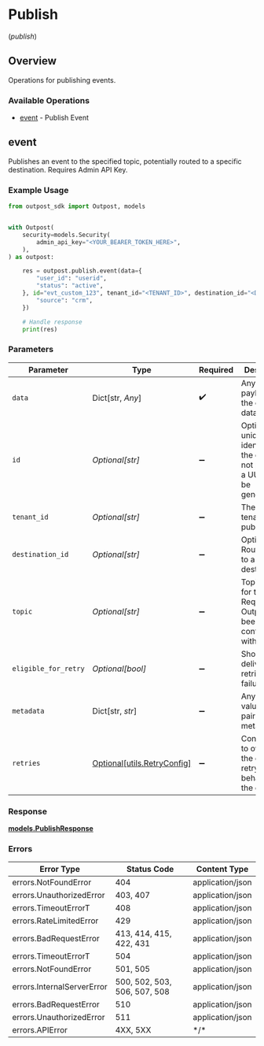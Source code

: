 # Publish
(*publish*)

## Overview

Operations for publishing events.

### Available Operations

* [event](#event) - Publish Event

## event

Publishes an event to the specified topic, potentially routed to a specific destination. Requires Admin API Key.

### Example Usage

<!-- UsageSnippet language="python" operationID="publishEvent" method="post" path="/publish" -->
```python
from outpost_sdk import Outpost, models


with Outpost(
    security=models.Security(
        admin_api_key="<YOUR_BEARER_TOKEN_HERE>",
    ),
) as outpost:

    res = outpost.publish.event(data={
        "user_id": "userid",
        "status": "active",
    }, id="evt_custom_123", tenant_id="<TENANT_ID>", destination_id="<DESTINATION_ID>", topic="topic.name", metadata={
        "source": "crm",
    })

    # Handle response
    print(res)

```

### Parameters

| Parameter                                                                               | Type                                                                                    | Required                                                                                | Description                                                                             | Example                                                                                 |
| --------------------------------------------------------------------------------------- | --------------------------------------------------------------------------------------- | --------------------------------------------------------------------------------------- | --------------------------------------------------------------------------------------- | --------------------------------------------------------------------------------------- |
| `data`                                                                                  | Dict[str, *Any*]                                                                        | :heavy_check_mark:                                                                      | Any JSON payload for the event data.                                                    | {<br/>"user_id": "userid",<br/>"status": "active"<br/>}                                 |
| `id`                                                                                    | *Optional[str]*                                                                         | :heavy_minus_sign:                                                                      | Optional. A unique identifier for the event. If not provided, a UUID will be generated. | evt_custom_123                                                                          |
| `tenant_id`                                                                             | *Optional[str]*                                                                         | :heavy_minus_sign:                                                                      | The ID of the tenant to publish for.                                                    | <TENANT_ID>                                                                             |
| `destination_id`                                                                        | *Optional[str]*                                                                         | :heavy_minus_sign:                                                                      | Optional. Route event to a specific destination.                                        | <DESTINATION_ID>                                                                        |
| `topic`                                                                                 | *Optional[str]*                                                                         | :heavy_minus_sign:                                                                      | Topic name for the event. Required if Outpost has been configured with topics.          | topic.name                                                                              |
| `eligible_for_retry`                                                                    | *Optional[bool]*                                                                        | :heavy_minus_sign:                                                                      | Should event delivery be retried on failure.                                            |                                                                                         |
| `metadata`                                                                              | Dict[str, *str*]                                                                        | :heavy_minus_sign:                                                                      | Any key-value string pairs for metadata.                                                | {<br/>"source": "crm"<br/>}                                                             |
| `retries`                                                                               | [Optional[utils.RetryConfig]](../../models/utils/retryconfig.md)                        | :heavy_minus_sign:                                                                      | Configuration to override the default retry behavior of the client.                     |                                                                                         |

### Response

**[models.PublishResponse](../../models/publishresponse.md)**

### Errors

| Error Type                   | Status Code                  | Content Type                 |
| ---------------------------- | ---------------------------- | ---------------------------- |
| errors.NotFoundError         | 404                          | application/json             |
| errors.UnauthorizedError     | 403, 407                     | application/json             |
| errors.TimeoutErrorT         | 408                          | application/json             |
| errors.RateLimitedError      | 429                          | application/json             |
| errors.BadRequestError       | 413, 414, 415, 422, 431      | application/json             |
| errors.TimeoutErrorT         | 504                          | application/json             |
| errors.NotFoundError         | 501, 505                     | application/json             |
| errors.InternalServerError   | 500, 502, 503, 506, 507, 508 | application/json             |
| errors.BadRequestError       | 510                          | application/json             |
| errors.UnauthorizedError     | 511                          | application/json             |
| errors.APIError              | 4XX, 5XX                     | \*/\*                        |